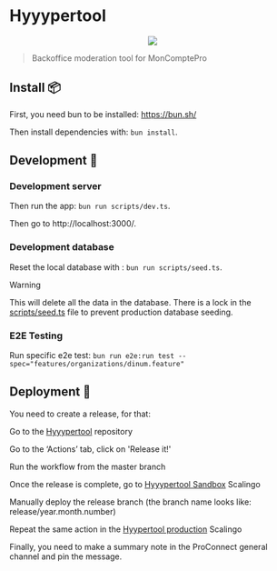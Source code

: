 # Hyyypertool

<p align="center">
    <img src=".github/Charco - Security.png">
</p>

> Backoffice moderation tool for MonComptePro

## Install 📦

First, you need bun to be installed: https://bun.sh/

Then install dependencies with: `bun install`.

## Development 🚧

### Development server

Then run the app: `bun run scripts/dev.ts`.

Then go to http://localhost:3000/.

### Development database

Reset the local database with : `bun run scripts/seed.ts`.

> [!WARNING]
> This will delete all the data in the database.
> There is a lock in the [scripts/seed.ts](scripts/seed.ts) file to prevent production database seeding.

### E2E Testing

Run specific e2e test: `bun run e2e:run test --spec="features/organizations/dinum.feature"`

## Deployment 🚀

You need to create a release, for that:

Go to the [Hyyypertool](https://github.com/proconnect-gouv/hyyypertool/actions) repository

Go to the ‘Actions’ tab, click on 'Release it!'

Run the workflow from the master branch

Once the release is complete, go to [Hyyypertool Sandbox](https://dashboard.scalingo.com/apps/osc-secnum-fr1/hyyypertool-sandbox) Scalingo

Manually deploy the release branch (the branch name looks like: release/year.month.number)

Repeat the same action in the [Hyypertool production](https://dashboard.scalingo.com/apps/osc-secnum-fr1/hyyypertool) Scalingo

Finally, you need to make a summary note in the ProConnect general channel and pin the message.
